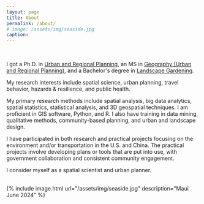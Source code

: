 ```yaml
---
layout: page
title: About
permalink: /about/
# image: /assets/img/seaside.jpg
caption: 
---
```


<br />

I got a Ph.D. in <a href="https://dcp.ufl.edu/urp/">Urban and Regional Planning</a>, an MS in <a href="https://www.ues.pku.edu.cn/Home/Departments/Department_of_Urban_and_Regional_Planning/index.htm">Geography (Urban and Regional Planning)</a>, and a Bachelor's degree in <a href="https://sola.bjfu.edu.cn/">Landscape Gardening</a>. 
<br />

My research interests include spatial science, urban planning, travel behavior, hazards & resilience, and public health.
<br />

My primary research methods include spatial analysis, big data analytics, spatial statistics, statistical analysis, and 3D geospatial techniques. I am proficient in GIS software, Python, and R. I also have training in data mining, qualitative methods, community-based planning, and urban and landscape design.
<br />

I have participated in both research and practical projects focusing on the environment and/or transportation in the U.S. and China. The practical projects involve developing plans or tools that are put into use, with government collaboration and consistent community engagement.
<br />

I consider myself as a spatial scientist and urban planner. 
<br />

<br />
{% include image.html url="/assets/img/seaside.jpg" description="Maui June 2024" %}

<!-- Skip to [short professional summary](#prof). -->
